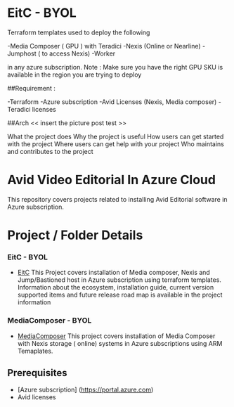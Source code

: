 
# EitC - BYOL 

Terraform templates used to deploy the following 

-Media Composer ( GPU ) with Teradici
-Nexis (Online or Nearline)
-Jumphost ( to access Nexis)
-Worker 

in any azure subscription. 
Note : Make sure you have the right GPU SKU is available in the region you are trying to deploy 

##Requirement : 

-Terraform 
-Azure subscription 
-Avid Licenses (Nexis, Media composer)
-Teradici licenses 

##Arch
<< insert the picture post test >>

What the project does
Why the project is useful
How users can get started with the project
Where users can get help with your project
Who maintains and contributes to the project






# Avid Video Editorial In Azure Cloud

This repository covers projects related to installing Avid Editorial software in Azure subscription. 

# Project  / Folder Details 

### EitC - BYOL 
- [EitC](https://github.com/Azure/VideoEditorialInTheCloud/tree/master/EITC-BYOL) 
This Project covers installation of Media composer, Nexis and  Jump/Bastioned host in Azure subscription using terraform templates. 
Information about the ecosystem, installation guide, current version supported items and future release road map is available in the project information


### MediaComposer - BYOL 
- [MediaComposer](https://github.com/Azure/VideoEditorialInTheCloud/tree/master/EITC-BYOL) 
This project covers installation of Media Composer with Nexis storage ( online) systems in Azure subscriptions using ARM Temaplates. 
 

## Prerequisites  
- [Azure subscription] (https://portal.azure.com)
-   Avid licenses  
